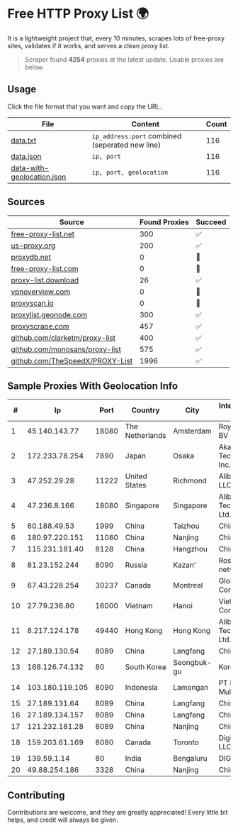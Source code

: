 
# Free HTTP Proxy List 🌍

It is a lightweight project that, every 10 minutes, scrapes lots of free-proxy sites, validates if it works, and serves a clean proxy list.


> Scraper found **4254** proxies at the latest update. Usable proxies are below.

## Usage

Click the file format that you want and copy the URL.


|File|Content|Count|
|----|-------|-----|
|[data.txt](https://raw.githubusercontent.com/themiralay/Proxy-List-World/master/data.txt)|`ip_address:port` combined (seperated new line)|116|
|[data.json](https://raw.githubusercontent.com/themiralay/Proxy-List-World/master/data.json)|`ip, port`|116|
|[data-with-geolocation.json](https://raw.githubusercontent.com/themiralay/Proxy-List-World/master/data-with-geolocation.json)|`ip, port, geolocation`|116|

## Sources

|Source|Found Proxies|Succeed|
|------|-------------|-------|
|[free-proxy-list.net](https://free-proxy-list.net)|300|✅|
|[us-proxy.org](https://www.us-proxy.org)|200|✅|
|[proxydb.net](http://proxydb.net)|0|🚫|
|[free-proxy-list.com](https://free-proxy-list.com/?page=&port=&type%5B%5D=http&type%5B%5D=https&up_time=0&search=Search)|0|🚫|
|[proxy-list.download](https://www.proxy-list.download/HTTP)|26|✅|
|[vpnoverview.com](https://vpnoverview.com/privacy/anonymous-browsing/free-proxy-servers)|0|🚫|
|[proxyscan.io](https://www.proxyscan.io)|0|🚫|
|[proxylist.geonode.com](https://proxylist.geonode.com/api/proxy-list?limit=300&page=1&sort_by=lastChecked&sort_type=desc&protocols=http,https)|300|✅|
|[proxyscrape.com](https://api.proxyscrape.com/v2/?request=displayproxies&protocol=http&timeout=10000&country=all&ssl=all&anonymity=all)|457|✅|
|[github.com/clarketm/proxy-list](https://raw.githubusercontent.com/clarketm/proxy-list/master/proxy-list-raw.txt)|400|✅|
|[github.com/monosans/proxy-list](https://raw.githubusercontent.com/monosans/proxy-list/main/proxies/http.txt)|575|✅|
|[github.com/TheSpeedX/PROXY-List](https://raw.githubusercontent.com/TheSpeedX/PROXY-List/master/http.txt)|1996|✅|


## Sample Proxies With Geolocation Info

|#|Ip|Port|Country|City|Internet Service Provider|
|-|--|----|-------|----|-------------------------|
|1|45.140.143.77|18080|The Netherlands|Amsterdam|RoyaleHosting BV|
|2|172.233.78.254|7890|Japan|Osaka|Akamai Technologies, Inc.|
|3|47.252.29.28|11222|United States|Richmond|Alibaba Cloud LLC|
|4|47.236.8.166|18080|Singapore|Singapore|Alibaba (US) Technology Co., Ltd.|
|5|60.188.49.53|1999|China|Taizhou|Chinanet|
|6|180.97.220.151|11080|China|Nanjing|Chinanet|
|7|115.231.181.40|8128|China|Hangzhou|China Telecom|
|8|81.23.152.244|8090|Russia|Kazan'|Rostelecom networks|
|9|67.43.228.254|30237|Canada|Montreal|GloboTech Communications|
|10|27.79.236.80|16000|Vietnam|Hanoi|Viettel Corporation|
|11|8.217.124.178|49440|Hong Kong|Hong Kong|Alibaba (US) Technology Co., Ltd.|
|12|27.189.130.54|8089|China|Langfang|Chinanet|
|13|168.126.74.132|80|South Korea|Seongbuk-gu|Korea Telecom|
|14|103.180.119.105|8090|Indonesia|Lamongan|PT Persada Data Multimedia|
|15|27.189.131.64|8089|China|Langfang|Chinanet|
|16|27.189.134.157|8089|China|Langfang|Chinanet|
|17|121.232.181.28|8089|China|Nanjing|Chinanet|
|18|159.203.61.169|8080|Canada|Toronto|DigitalOcean, LLC|
|19|139.59.1.14|80|India|Bengaluru|DIGITALOCEAN|
|20|49.88.254.186|3328|China|Nanjing|Chinanet|



## Contributing

Contributions are welcome, and they are greatly appreciated! Every
little bit helps, and credit will always be given.

